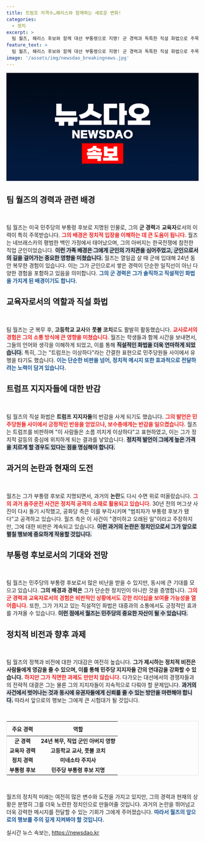 ```yaml
---
title: 트럼프 저격수…해리스와 함께하는 새로운 변화!
categories:
  - 정치
excerpt: >
  팀 월즈, 해리스 후보와 함께 대선 부통령으로 지명! 군 경력과 독특한 직설 화법으로 주목받는 그는 트럼프 저격수로 불리며 논란의 중심에 서고 있다. 과거 음주운전 사건도 다시금 조명되며 비판의 목소리가 커지고 있다. 클릭해서 월즈의 진짜 이야기를 밝혀보세요!
feature_text: >
  팀 월즈, 해리스 후보와 함께 대선 부통령으로 지명! 군 경력과 독특한 직설 화법으로 주목받는 그는 트럼프 저격수로 불리며 논란의 중심에 서고 있다. 과거 음주운전 사건도 다시금 조명되며 비판의 목소리가 커지고 있다. 클릭해서 월즈의 진짜 이야기를 밝혀보세요!
image: '/assets/img/newsdao_breakingnews.jpg'
---
```


<p><img src="/assets/img/newsdao_breakingnews.jpg" alt="ontimetimes 속보" /></p>

<h2 data-ke-size="size26">팀 월즈의 경력과 관련 배경</h2>

<p data-ke-size="size16">&nbsp;</p>

<p>팀 월즈는 미국 민주당의 부통령 후보로 지명된 인물로, 그의 <b>군 경력</b>과 <b>교육자</b>로서의 이력이 특히 주목받습니다. <b><span style="color: #ee2323;">그의 배경은 정치적 입장을 이해하는 데 큰 도움이 됩니다.</span></b> 월즈는 네브래스카의 평범한 백인 가정에서 태어났으며, 그의 아버지는 한국전쟁에 참전한 직업 군인이었습니다. <b><span style="background-color: #21538527;">이런 가족 배경은 그에게 군인의 가치관을 심어주었고, 군인으로서의 길을 걸어가는 중요한 영향을 미쳤습니다.</span></b> 월즈는 열일곱 살 때 군에 입대해 24년 동안 복무한 경험이 있습니다. 이는 그가 군인으로서 쌓은 경력이 단순한 일직선이 아닌 다양한 경험을 포함하고 있음을 의미합니다. <b><span style="color: #1a5490;">그의 군 경력은 그가 솔직하고 직설적인 화법을 가지게 된 배경이기도 합니다.</span></b></p>

<h2 data-ke-size="size26">교육자로서의 역할과 직설 화법</h2>

<p data-ke-size="size16">&nbsp;</p>

<p>팀 월즈는 군 복무 후, <b>고등학교 교사</b>와 <b>풋볼 코치</b>로도 활발히 활동했습니다. <b><span style="color: #ee2323;">교사로서의 경험은 그의 소통 방식에 큰 영향을 미쳤습니다.</span></b> 월즈는 학생들과 함께 시간을 보내면서, 그들의 언어와 생각을 이해하게 되었고, 이를 통해 <b><span style="background-color: #21538527;">직설적인 화법을 더욱 연마하게 되었습니다.</span></b> 특히, 그는 "트럼프는 이상하다"라는 간결한 표현으로 민주당원들 사이에서 유행을 타기도 했습니다. <b><span style="color: #1a5490;">이는 단순한 비판을 넘어, 정치적 메시지 또한 효과적으로 전달하려는 노력이 담겨 있습니다.</span></b></p>

<h2 data-ke-size="size26">트럼프 지지자들에 대한 반감</h2>

<p data-ke-size="size16">&nbsp;</p>

<p>팀 월즈의 직설 화법은 <b>트럼프 지지자들</b>의 반감을 사게 되기도 했습니다. <b><span style="color: #ee2323;">그의 발언은 민주당원들 사이에서 긍정적인 반응을 얻었으나, 보수층에게는 반감을 일으켰습니다.</span></b> 월즈는 트럼프를 비판하며 "이 사람들은 소름 끼치게 이상하다"고 표현하였고, 이는 그가 정치적 갈등의 중심에 위치하게 되는 결과를 낳았습니다. <b><span style="background-color: #21538527;">정치적 발언이 그에게 높은 가격을 치르게 할 경우도 있다는 점을 명심해야 합니다.</span></b></p>

<h2 data-ke-size="size26">과거의 논란과 현재의 도전</h2>

<p data-ke-size="size16">&nbsp;</p>

<p>월즈는 그가 부통령 후보로 지명되면서, 과거의 <b>논란</b>도 다시 수면 위로 떠올랐습니다. <b><span style="color: #ee2323;">그의 과거 음주운전 사건은 정치적 공격의 소재로 활용되고 있습니다.</span></b> 30년 전의 머그샷 사진이 다시 돌기 시작했고, 공화당 측은 이를 부각시키며 "범죄자가 부통령 후보가 됐다"고 공격하고 있습니다. 월즈 측은 이 사건이 "경미하고 오래된 일"이라고 주장하지만, 그에 대한 비판은 계속되고 있습니다. <b><span style="background-color: #21538527;">이런 과거의 논란은 정치인으로서 그가 앞으로 펼칠 행보에 중요하게 작용할 것입니다.</span></b></p>

<h2 data-ke-size="size26">부통령 후보로서의 기대와 전망</h2>

<p data-ke-size="size16">&nbsp;</p>

<p>팀 월즈는 민주당의 부통령 후보로서 많은 비난을 받을 수 있지만, 동시에 큰 기대를 모으고 있습니다. <b>그의 배경과 경력은</b> 그가 단순한 정치인이 아니란 것을 증명합니다. <b><span style="color: #ee2323;">그의 군 경력과 교육자로서의 경험은 비판적인 상황에서도 강한 리더십을 보여줄 가능성을 열어줍니다.</span></b> 또한, 그가 가지고 있는 직설적인 화법은 대중과의 소통에서도 긍정적인 효과를 가져올 수 있습니다. <b><span style="background-color: #21538527;">이런 점에서 월즈는 민주당의 중요한 자산이 될 수 있습니다.</span></b></p>

<h2 data-ke-size="size26">정치적 비전과 향후 과제</h2>

<p data-ke-size="size16">&nbsp;</p>

<p>팀 월즈의 정책과 비전에 대한 기대감은 여전히 높습니다. <b>그가 제시하는 <b>정치적 비전</b>은 사람들에게 영감을 줄 수 있으며, 이를 통해 민주당 지지자들 간의 연대감을 강화할 수 있습니다.</b> <b><span style="color: #ee2323;">하지만 그가 직면한 과제도 만만치 않습니다.</span></b> 다가오는 대선에서의 경쟁자들과의 전략적 대결은 그는 물론 그의 지지자들이 지속적으로 다뤄야 할 문제입니다. <b><span style="background-color: #21538527;">과거의 사건에서 벗어나는 것과 동시에 유권자들에게 신뢰를 줄 수 있는 방안을 마련해야 합니다.</span></b> 따라서 앞으로의 행보는 그에게 큰 시험대가 될 것입니다.</p>

<p data-ke-size="size16">&nbsp;</p>

<table style="width: 100%; border: 1px solid #dee2e6; border-collapse: collapse;">
<thead>
<tr>
<th style="text-align: center; height: 30px;">주요 경력</th>
<th style="text-align: center; height: 30px;">역할</th>
</tr>
</thead>
<tbody>
<tr>
<td style="text-align: center; height: 17px;"><b>군 경력</b></td>
<td style="text-align: center; height: 17px;"><b>24년 복무, 직업 군인 아버지 영향</b></td>
</tr>
<tr>
<td style="text-align: center; height: 17px;"><b>교육자 경력</b></td>
<td style="text-align: center; height: 17px;"><b>고등학교 교사, 풋볼 코치</b></td>
</tr>
<tr>
<td style="text-align: center; height: 17px;"><b>정치 경력</b></td>
<td style="text-align: center; height: 17px;"><b>미네소타 주지사</b></td>
</tr>
<tr>
<td style="text-align: center; height: 17px;"><b>부통령 후보</b></td>
<td style="text-align: center; height: 17px;"><b>민주당 부통령 후보 지명</b></td>
</tr>
</tbody>
</table>

<p data-ke-size="size16">&nbsp;</p>

<p>월즈의 정치적 미래는 여전히 많은 변수와 도전을 가지고 있지만, 그의 경력과 현재의 상황은 분명히 그를 더욱 노련한 정치인으로 만들어줄 것입니다. 과거의 논란을 뛰어넘고 더욱 강력한 메시지를 전달할 수 있는 기회가 그에게 주어졌습니다. <b><span style="color: #1a5490;">따라서 월즈의 앞으로의 행보를 주의 깊게 지켜봐야 할 것입니다.</span></b></p>
실시간 뉴스 속보는, <a href="https://newsdao.kr" rel="dofollow">https://newsdao.kr</a>


